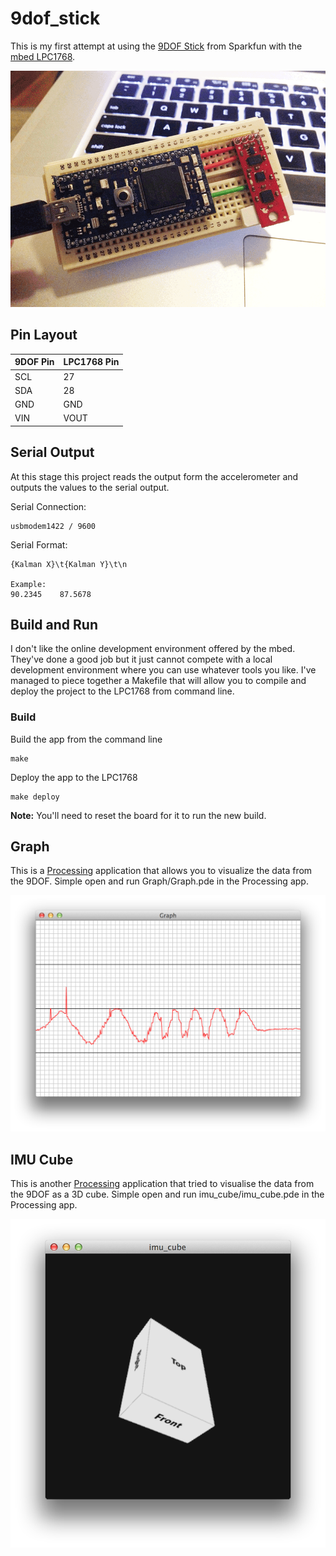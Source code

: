 # 9dof_stick

This is my first attempt at using the [9DOF Stick](https://www.sparkfun.com/products/10724) from Sparkfun with the [mbed LPC1768](http://mbed.org/handbook/mbed-NXP-LPC1768).

![image](9DOF-mbed.png)

## Pin Layout

| 9DOF Pin      | LPC1768 Pin    |
| ------------- | -------------- |
| SCL           | 27             |
| SDA           | 28             |
| GND           | GND			 |
| VIN           | VOUT           |


## Serial Output

At this stage this project reads the output form the accelerometer and outputs the values to the serial output. 

Serial Connection:

```
usbmodem1422 / 9600
```

Serial Format:

```
{Kalman X}\t{Kalman Y}\t\n

Example:
90.2345    87.5678    
```

## Build and Run

I don't like the online development environment offered by the mbed. They've done a good job but it just cannot compete with a local development environment where you can use whatever tools you like. I've managed to piece together a Makefile that will allow you to compile and deploy the project to the LPC1768 from command line.

### Build

Build the app from the command line

```
make
```

Deploy the app to the LPC1768

```
make deploy
```

**Note:** You'll need to reset the board for it to run the new build.


## Graph

This is a [Processing](http://processing.org) application that allows you to visualize the data from the 9DOF.
Simple open and run Graph/Graph.pde in the Processing app.

![image](Graph/screenshot.png)

## IMU Cube

This is another [Processing](http://processing.org) application that tried to visualise the data from the 9DOF as a 3D cube.
Simple open and run imu_cube/imu_cube.pde in the Processing app.

![image](imu_cube/screenshot.png)








